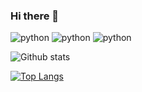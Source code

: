 ### Hi there 👋

<!--
**sumanth1591/sumanth1591** is a ✨ _special_ ✨ repository because its `README.md` (this file) appears on your GitHub profile.

Here are some ideas to get you started:

- 🔭 I’m currently working on ...
- 🌱 I’m currently learning ...
- 👯 I’m looking to collaborate on ...
- 🤔 I’m looking for help with ...
- 💬 Ask me about ...
- 📫 How to reach me: ...
- 😄 Pronouns: ...
- ⚡ Fun fact: ...
-->

<img alt="python" src="https://img.shields.io/badge/python-%2320232a.svg?style=for-the-badge&logo=python&logoColor=%2361DAFB"/> <img alt="python" src="https://img.shields.io/badge/rust-%2320232a.svg?style=for-the-badge&logo=rust&logoColor=%2361DAFB"/> <img alt="python" src="https://img.shields.io/badge/javascript-%2320232a.svg?style=for-the-badge&logo=javascript&logoColor=%2361DAFB"/>


![Github stats](https://github-readme-stats.vercel.app/api?username=sumanth1591&show_icons=true&theme=radical&hide_border=true)

[![Top Langs](https://github-readme-stats.vercel.app/api/top-langs/?username=sumanth1591&layout=compact&theme=radical&hide_border=true)](https://github.com/anuraghazra/github-readme-stats)
